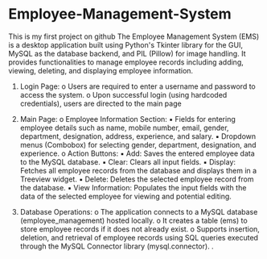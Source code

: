# Employee-Management-System
  This is my first project on github
 The Employee Management System (EMS) is a desktop application built using Python's Tkinter library for the GUI, MySQL as the database backend, and PIL (Pillow) for image handling. It provides functionalities to manage employee records including adding, viewing, deleting, and displaying employee information. 
 
1.	Login Page: 
o	Users are required to enter a username and password to access the system. o 	Upon successful login (using hardcoded credentials), users are directed to the main page

2.	Main Page: 
o	Employee Information Section: 
▪	Fields for entering employee details such as name, mobile number, email, gender, department, designation, address, experience, and salary. 
▪	Dropdown menus (Combobox) for selecting gender, department, designation, and experience. 
o	Action Buttons: 
▪	Add: Saves the entered employee data to the MySQL database. 
▪	Clear: Clears all input fields. 
▪	Display: Fetches all employee records from the database and displays them in a Treeview widget. 
▪	Delete: Deletes the selected employee record from the database. 
▪	View Information: Populates the input fields with the data of the selected employee for viewing and potential editing. 
3.	Database Operations: 
o	The application connects to a MySQL database (employee_management) hosted locally. 
o	It creates a table (ems) to store employee records if it does not already exist. 
o	Supports insertion, deletion, and retrieval of employee records using SQL queries executed through the MySQL Connector library (mysql.connector). .

